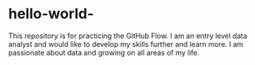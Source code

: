 # hello-world-
This repository is for practicing the GitHub Flow.
I am an entry level data analyst and would like to develop my skills further and learn more.
I am passionate about data and growing on all areas of my life.
